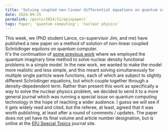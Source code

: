 ```yaml
---
title: 'Solving coupled non-linear differential equations on quantum computer'
date: 2024-09-25
permalink: /posts/2024/11/epjspaper/
tags: Paper; 'quantum computing'; 'nuclear physics'
---
```


This week, we (PhD student Lance, co-supervisor Jim, and me) have published a new paper on a method of solution of non-linear coupled Schrödinger equtions on quantum computer.  
It's the continuation of [some previous work](https://doi.org/10.1103/PhysRevC.109.044322) where we employed the quantum imaginary time method to solve nuclear density functional problems in a simple model.
In the new work, we wanted to make the model more realistic and less simple, and this meant solving simultaneously for multiple single particle wave functions, each of which are subject to slightly different Schrödinger equations, but which couple together through a density-depedendent term.
Rather than present this work as specifically a way to solve the nuclear physics problem, we decided to send it to a more general journal which was running a special issue on quantum computing technology in the hope of reaching a wider audience.  I guess we will see if it gets widely read and cited, but the referee, at least, agreed that it was worth publishing, at least after a round of comments / updates.
The paper does not yet have its final volume and article number designation, but is online at the [EPJ Special Topics](https://doi.org/10.1140/epjs/s11734-024-01384-z) journal site.
